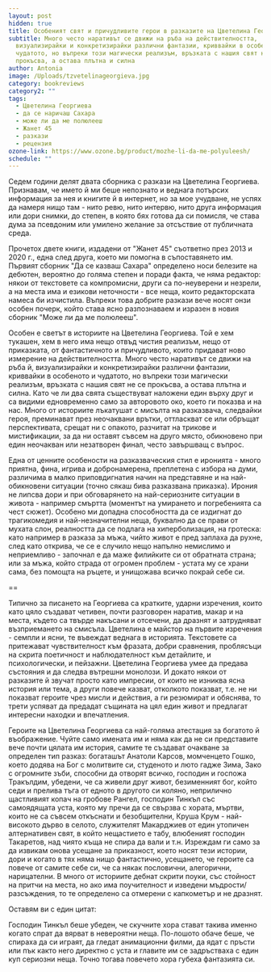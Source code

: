 ```yaml
---
layout: post
hidden: true
title: Особеният свят и причудливите герои в разказите на Цветелина Георгиева
subtitle: Много често наративът се движи на ръба на действителността,
  визуализирайки и конкретизирайки различни фантазии, криввайки в особеното и
  чудатото, но въпреки този магически реализъм, връзката с нашия свят не се
  прокъсва, а остава плътна и силна
author: Antonia
image: /Uploads/tzvetelinageorgieva.jpg
category: bookreviews
category2: ""
tags:
  - Цветелина Георгиева
  - да се наричаш Сахара
  - може ли да ме полюлееш
  - Жанет 45
  - разкази
  - рецензия
ozone-link: https://www.ozone.bg/product/mozhe-li-da-me-polyuleesh/
schedule: ""
---
```

Седем години делят двата сборника с разкази на Цветелина Георгиева. Признавам, че името й ми беше непознато и веднага потърсих информация за нея и книгите й в интернет, но за мое учудване, не успях да намеря нищо там - нито ревю, нито интервю, нито друга информация или дори снимки, до степен, в която бях готова да си помисля, че става дума за псевдоним или умилено желание за отсъствие от публичната среда. 

Прочетох двете книги, издадени от "Жанет 45" съответно през 2013 и 2020 г., една след друга, което ми помогна в съпоставянето им. Първият сборник "Да се казваш Сахара" определено носи белезите на дебютен, вероятно до голяма степен и поради факта, че няма редактор: някои от текстовете са компромисни, други са по-неуверени и незрели, а на места има и езикови неточности - все неща, които редакторската намеса би изчистила. Въпреки това добрите разкази вече носят онзи особен почерк, който става ясно разпознаваем и изразен в новия сборник "Може ли да ме полюлееш". 

Особен е светът в историите на Цветелина Георгиева. Той е хем тукашен, хем в него има нещо отвъд чистия реализъм, нещо от приказката, от фантастичното и причудливото, които придават ново измерение на действителността. Много често наративът се движи на ръба й, визуализирайки и конкретизирайки различни фантазии, криввайки в особеното и чудатото, но въпреки този магически реализъм, връзката с нашия свят не се прокъсва, а остава плътна и силна. Като че ли два свята съществуват наложени един върху друг и са видими едновременно само за авторовото око, което ги показва и на нас. Много от историите лъкатушат с мисълта на разказвача, следвайки героя, преминават през неочаквани врътки, оттласкват се или обръщат перспективата, срещат ни с опакото, разчитат на трикове и мистификации, за да ни оставят съвсем на друго място, обикновено при един неочакван или незатворен финал, често завършващ с въпрос. 

Една от ценните особености на разказваческия стил е иронията - много приятна, фина, игрива и добронамерена, преплетена с избора на думи, различима в малко приповдигнатия начин на представяне и на най-обикновени ситуации (точно сякаш бива разказвана приказка). Ирония не липсва дори и при обговарянето на най-сериозните ситуации в живота - например смъртта (моментът на умирането и погребенията са чест сюжет). Особено ми допадна способността да се издигнат до трагикомедия и най-незначителни неща, буквално да се прави от мухата слон, реалността да се подлага на хиперболизация, на гротеска: като например в разказа за мъжа, чийто живот е пред заплаха да рухне, след като открива, че се е случило нещо напълно немислимо и неприемливо - започнал е да маже филийките си от обратната страна; или за мъжа, който страда от огромен проблем - устата му се храни сама, без помощта на ръцете, и унищожава всичко покрай себе си. 

\==

Типично за писането на Георгиева са кратките, ударни изречения, които като цяло създават четивен, почти разговорен наратив, макар и на места, където са твърде накъсани и отсечени, да дразнят и затрудняват възприемането на смисъла. Цветелина е майстор на първите изречения - семпли и ясни, те въвеждат веднага в историята. Текстовете са притежават чувствителност към фразата, добри сравнения, проблясъци на скрита поетичност и наблюдателност към детайлите, и психологически, и пейзажни. Цветелина Георгиева умее да предава състояния и да следва вътрешни монолози. И докато някои от разказите й звучат просто като импресии, от които не изниква ясна история или тема, а други повече казват, отколкото показват, т.е. не ни показват героите чрез мисли и действия, а ги резюмират и обяснява, то трети успяват да предадат същината на цял един живот и предлагат интересни находки и впечатления. 

Героите на Цветелина Георгиева са най-голяма атестация за богатото й въображение. Чуйте само имената им и няма как да не си представите вече почти цялата им история, самите те създават очакване за определен тип разказ: богаташът Анатоли Карсов, момченцето Гошко, което додява на Бог с молитвите си, студеното и люто гадже Зима, Зако с огромните зъби, способни да отворят всичко, господин и госпожа Тракълдим, убедени, че са живели друг живот, безименният бог, който седи и прелива тъга от едното в другото си коляно, неприлично щастливият копач на гробове Рангел, господин Тинкъл със самоядящата уста, която му пречи да се свързва с хората, мъртви, които не са съвсем откъснати и безобщителни, Круша Крум - най-високото дърво в селото, служителят Макарджиев от един утопичен алтернативен свят, в който нещастието е табу, влюбеният господин Такаретов, над чиято къща не спира да вали и т.н. Изреждам ги само за да извикам онова усещане за приказност, което носят тези истории, дори и когато в тях няма нищо фантастично, усещането, че героите са повече от самите себе си, че са някак пословични, алегорични, нарицателни. В много от историите дебнат скрити поуки, със стойност на притчи на места, но ако има поучителност и изведени мъдрости/разсъждения, то те определено са отмерени с капкометър и не дразнят.

Оставям ви с един цитат:

Господин Тинкъл беше убеден, че скучните хора стават такива именно когато спрат да вярват в невероятни неща. По-лошото обаче беше, че спираха да си играят, да гледат анимационни филми, да ядат с пръсти или пък както него директно с уста и главите им се задръстваха с един куп сериозни неща. Точно тогава повечето хора губеха фантазията си.